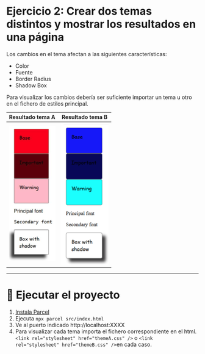 # Ejercicio 2: Crear dos temas distintos y mostrar los resultados en una página

Los cambios en el tema afectan a las siguientes características:

- Color
- Fuente
- Border Radius
- Shadow Box

Para visualizar los cambios debería ser suficiente importar un tema u otro en el fichero de estilos principal.

| Resultado tema A                                                                                                                                                | Resultado tema B                                                                                                                                                |
| --------------------------------------------------------------------------------------------------------------------------------------------------------------- | --------------------------------------------------------------------------------------------------------------------------------------------------------------- |
| ![enter image description here](https://github.com/amandapalma/Lemoncode/blob/master/M1-LAYOUT/02-M1-Layout-Ejercicio_2/src/assets/M1-Layout-Ejercicio_2_A.png) | ![enter image description here](https://github.com/amandapalma/Lemoncode/blob/master/M1-LAYOUT/02-M1-Layout-Ejercicio_2/src/assets/M1-Layout-Ejercicio_2_B.png) |

---

# 🚀 Ejecutar el proyecto

1. [Instala Parcel](https://es.parceljs.org/getting_started.html)
2. Ejecuta `npx parcel src/index.html`
3. Ve al puerto indicado http://localhost:XXXX
4. Para visualizar cada tema importa el fichero correspondiente en el html. `<link rel="stylesheet" href="themeA.css" />` o `<link rel="stylesheet" href="themeB.css" />`en cada caso.
